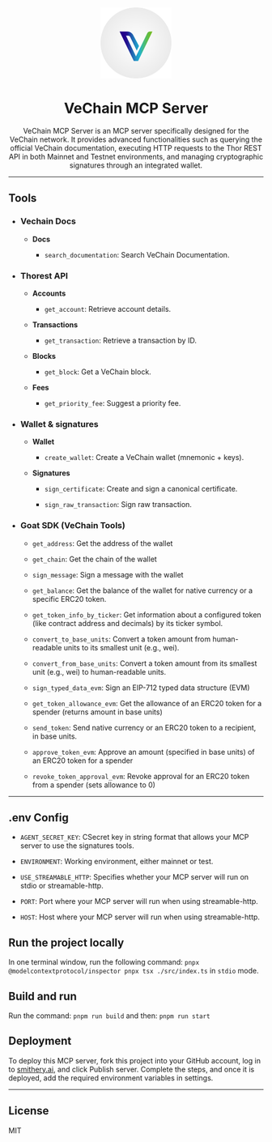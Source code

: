<div align="center">

<img src="./src/public/images/isotipo-bg.png" alt="VeChain logo" width="140">

<p></p>

<h1>VeChain MCP Server</h1>

<p>VeChain MCP Server is an MCP server specifically designed for the VeChain network. It provides advanced functionalities such as querying the official VeChain documentation, executing HTTP requests to the Thor REST API in both Mainnet and Testnet environments, and managing cryptographic signatures through an integrated wallet.</p>

</div>

---

## Tools

- ### Vechain Docs 

    - **Docs**
        
        - `search_documentation`: Search VeChain Documentation.

- ### Thorest API

    - **Accounts**
        
        - `get_account`: Retrieve account details.

    - **Transactions**
        
        - `get_transaction`: Retrieve a transaction by ID.
        
    - **Blocks**
        
        - `get_block`: Get a VeChain block.
    
    - **Fees**
        
        - `get_priority_fee`: Suggest a priority fee.

- ### Wallet & signatures

    - **Wallet**
       
        - `create_wallet`: Create a VeChain wallet (mnemonic + keys).
    
    - **Signatures**
       
        - `sign_certificate`: Create and sign a canonical certificate.
       
        - `sign_raw_transaction`: Sign raw transaction.

- ### Goat SDK (VeChain Tools)

    - `get_address`: Get the address of the wallet
    
    - `get_chain`: Get the chain of the wallet
    
    - `sign_message`: Sign a message with the wallet
    
    - `get_balance`: Get the balance of the wallet for native currency or a specific ERC20 token.
    
    - `get_token_info_by_ticker`: Get information about a configured token (like contract address and decimals) by its ticker symbol.
    
    - `convert_to_base_units`: Convert a token amount from human-readable units to its smallest unit (e.g., wei).
    
    - `convert_from_base_units`: Convert a token amount from its smallest unit (e.g., wei) to human-readable units.
    
    - `sign_typed_data_evm`: Sign an EIP-712 typed data structure (EVM)
    
    - `get_token_allowance_evm`: Get the allowance of an ERC20 token for a spender (returns amount in base units)
    
    - `send_token`: Send native currency or an ERC20 token to a recipient, in base units.
    
    - `approve_token_evm`: Approve an amount (specified in base units) of an ERC20 token for a spender

    - `revoke_token_approval_evm`: Revoke approval for an ERC20 token from a spender (sets allowance to 0)


---

## .env Config

- `AGENT_SECRET_KEY`: CSecret key in string format that allows your MCP server to use the signatures tools.

- `ENVIRONMENT`: Working environment, either mainnet or test.

- `USE_STREAMABLE_HTTP`: Specifies whether your MCP server will run on stdio or streamable-http.

- `PORT`: Port where your MCP server will run when using streamable-http.

- `HOST`: Host where your MCP server will run when using streamable-http.

## Run the project locally

In one terminal window, run the following command: `pnpx @modelcontextprotocol/inspector pnpx tsx ./src/index.ts` in `stdio` mode.

## Build and run

Run the command: `pnpm run build` and then: `pnpm run start`

## Deployment

To deploy this MCP server, fork this project into your GitHub account, log in to [smithery.ai](https://smithery.ai/), and click Publish server. Complete the steps, and once it is deployed, add the required environment variables in settings.

---

## License

MIT